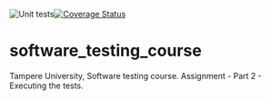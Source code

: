 ![Unit tests](https://github.com/aliisanissinen/software_testing_course/actions/workflows/main.yml/badge.svg)[![Coverage Status](https://coveralls.io/repos/github/aliisanissinen/software_testing_course/badge.svg)](https://coveralls.io/github/aliisanissinen/software_testing_course)
# software_testing_course
Tampere University, Software testing course. Assignment - Part 2 - Executing the tests.
